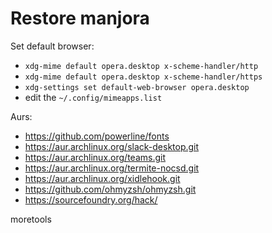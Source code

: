 # Restore manjora


Set default browser:

- `xdg-mime default opera.desktop x-scheme-handler/http`
- `xdg-mime default opera.desktop x-scheme-handler/https`
- `xdg-settings set default-web-browser opera.desktop`
- edit the `~/.config/mimeapps.list`

Aurs:

- https://github.com/powerline/fonts 
- https://aur.archlinux.org/slack-desktop.git
- https://aur.archlinux.org/teams.git 
- https://aur.archlinux.org/termite-nocsd.git
- https://aur.archlinux.org/xidlehook.git
- https://github.com/ohmyzsh/ohmyzsh.git
- https://sourcefoundry.org/hack/

moretools 
